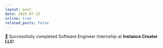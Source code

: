 ```yaml
---
layout: post
date: 2025-07-15
inline: true
related_posts: false
---
```


💼 Successfully completed Software Engineer Internship at **Instance Creator LLC**!
